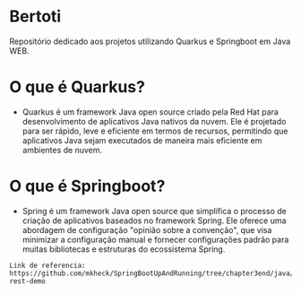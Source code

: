 # Bertoti
Repositório dedicado aos projetos utilizando Quarkus e Springboot em Java WEB.

# O que é Quarkus?
- Quarkus é um framework Java open source criado pela Red Hat para desenvolvimento de aplicativos Java nativos da nuvem.
Ele é projetado para ser rápido, leve e eficiente em termos de recursos, permitindo que aplicativos Java sejam executados de maneira mais eficiente em ambientes de nuvem.

# O que é Springboot?
- Spring é um framework Java open source que simplifica o processo de criação de aplicativos baseados no framework Spring. Ele oferece uma abordagem de configuração "opinião sobre a convenção", que visa minimizar a configuração manual e fornecer configurações padrão para muitas bibliotecas e estruturas do ecossistema Spring.
```
Link de referencia:
https://github.com/mkheck/SpringBootUpAndRunning/tree/chapter3end/java/sbur-rest-demo

```

